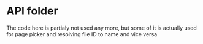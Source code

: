 ﻿# API folder

The code here is partialy not used any more, but some of it is actually used for page picker and resolving file ID to name and vice versa